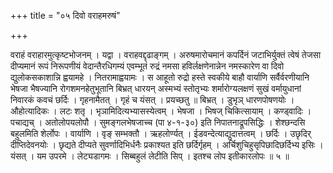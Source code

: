 +++
title = "०५ दिवो वराहमरुषं"

+++

वराहं वराहारमुत्कृष्टभोजनम् । यद्वा । वराहवद्दृढाङ्गम् । अरुषमारोचमानं कपर्दिनं जटाभिर्युक्तं त्वेषं तेजसा दीप्यमानं रूपं निरूपणीयं वेदान्तैरधिगम्यं एवम्भूतं रुद्रं नमसा हविर्लक्षणेनान्नेन नमस्कारेण वा दिवो द्युलोकसकाशान्नि ह्वयामहे । नितरामाह्वयामः । स आहूतो रुद्रो हस्ते स्वकीये बाहौ वार्याणि सर्वैर्वरणीयानि भेषजा भैषज्यानि रोगशमनहेतुभूतानि बिभ्रत् धारयन् अस्मभ्यं स्तोतृभ्यः शर्मारोग्यलक्षणं सुखं वर्मायुधानां निवारकं कवचं छर्दिः । गृहनामैतत् । गृहं च यंसत् । प्रयच्छतु ॥ बिभ्रत् । डुभृञ् धारणपोषणयोः । औहोत्यादिकः । लटः शतृ । भृञामिदित्यभ्यासस्येत्वम् । भेषजा । भिषज् चिकित्सायाम् । कण्ड्वादिः । पचाद्यच् । अतोलोपयलोपौ । सुमङ्गलभेषजाच्च (पा ४-१-३०) इति निपातनाद्रूपसिद्धिः । शेश्छन्दसि बहुलमिति शेर्लोपः । वार्याणि । वृङ् सम्भक्तौ । ऋहलोर्ण्यत् । ईडवन्देत्याद्युदात्तत्वम् । छर्दिः । उछृदिर् दीप्तिदेवनयोः । छृद्यते दीप्यते सुवर्णादिभिर्धनैः प्रकाश्यत इति छर्दिर्गृहम् । अर्चिशुचिहुसृपिछादिछर्दिभ्य इसिः । यंसत् । यम उपरमे । लेट्यडागमः । सिब्बहुलं लेटीति सिप् । इतश्च लोप इतीकारलोपः ॥ ५ ॥